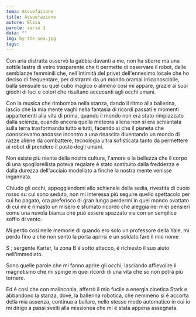 ```yaml
---
tema: Assuefazione
title: Assuefazione
autore: Elisa
parole: serie 3
data: ""
img: by-the-sea.jpg
tags: 
---
```

Con aria distratta osservò la gabbia davanti a me, non ha sbarre ma una sottile lastra di vetro trasparente che ti permette di osservare il robot, dalle sembianze femminili che, nell'intimità del privet dell'ennesimo locale che ho deciso di frequentare, per distrarmi da un mondo oramai irriconoscibile, balla sensuale su quel cubo magico o almeno così mi appare, grazie ai suoi giochi di luci e colori che risultano accecanti agli occhi umani.

Con la musica che rimbomba nella stanza, dando il ritmo alla ballerina, lascio che la mia mente vaghi nella fantasia di ricordi passati e momenti appartenenti alla vita di prima, quando il mondo non era stato rimpiazzato dalla scienza, quando ancora quella meteora aliena non si era schiantata sulla terra trasformando  tutto e tutti,  facendo sì che il pianeta che conoscevamo andasse incontro a una rinascita diventando un mondo di razze aliene da combattere, tecnologia ultra sofisticata tanto da permettere ai robot di prendere il posto degli umani.

Non esiste più niente della nostra cultura, l'amore e la bellezza che il corpo di una spogliarellista poteva regalare è stato sostituito dalla freddezza e dalla durezza dell'acciaio modellato a finché la nostra mente venisse ingannata.

Chiudo gli occhi, appoggiandomi allo schienale della sedia, rivestita di cuoio rosso su cui sono seduto, non mi interessa più seguire quello spettacolo per cui ho pagato, ora preferisco di gran lunga perdermi in quel mondo ovattato di cui mi è rimasto un misero e sfumato ricordo che aleggia nei miei pensieri come una nuvola bianca che può essere spazzato via con un semplice soffio di vento.

Mi perdo così nelle memorie di quando ero solo un professore della Yale, mi perdo fino a che non sento la porta aprirsi e un soldato fare il mio nome

S ; sergente Karter, la zona B é sotto attacco, é richiesto il suo aiuto nell'immediato.

Sono quelle parole che mi fanno aprire gli occhi, lasciando affievolire il magnetismo che mi spinge in quei ricordi di una vita che so non potrà più tornare.

Ed é così che con malinconia, afferrò il mio fucile a energia cinetica Stark e abbandono la stanza, dove, la ballerina robotica, che nemmeno si é accorta della mia assenza, continua a ballare, nello stesso modo automatico in cui io mi dirigo a passi svelti alla missionea che mi é stata appena assegnata.

